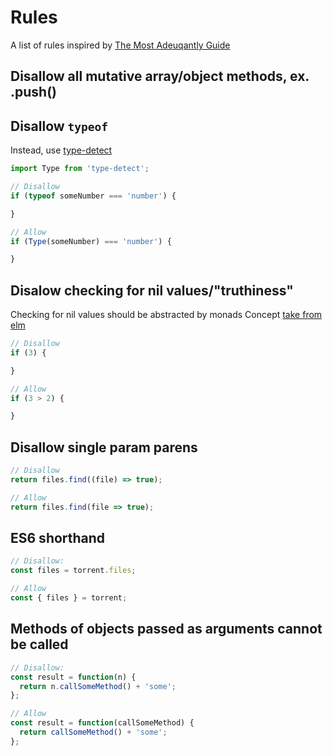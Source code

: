 Rules
=====
A list of rules inspired by [The Most Adeuqantly Guide](https://github.com/MostlyAdequate/mostly-adequate-guide)

## Disallow all mutative array/object methods, ex. .push()

## Disallow `typeof`
Instead, use [type-detect](https://github.com/chaijs/type-detect)

```js
import Type from 'type-detect';

// Disallow
if (typeof someNumber === 'number') {

}

// Allow
if (Type(someNumber) === 'number') {

}
```

## Disalow checking for nil values/"truthiness"
Checking for nil values should be abstracted by monads
Concept [take from elm](http://guide.elm-lang.org/core_language.html)

```js
// Disallow
if (3) {

}

// Allow
if (3 > 2) {

}
```

## Disallow single param parens

```js
// Disallow
return files.find((file) => true);

// Allow
return files.find(file => true);
```

## ES6 shorthand
```js
// Disallow:
const files = torrent.files;

// Allow
const { files } = torrent;
```

## Methods of objects passed as arguments cannot be called
```js
// Disallow:
const result = function(n) {
  return n.callSomeMethod() + 'some';
};

// Allow
const result = function(callSomeMethod) {
  return callSomeMethod() + 'some';
};

```
